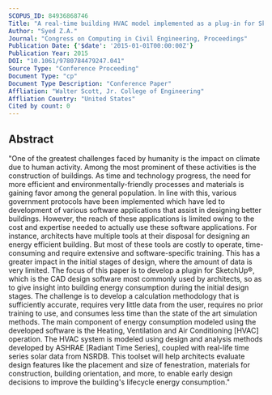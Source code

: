 ```yaml
---
SCOPUS_ID: 84936868746
Title: "A real-time building HVAC model implemented as a plug-in for SketchUp"
Author: "Syed Z.A."
Journal: "Congress on Computing in Civil Engineering, Proceedings"
Publication Date: {'$date': '2015-01-01T00:00:00Z'}
Publication Year: 2015
DOI: "10.1061/9780784479247.041"
Source Type: "Conference Proceeding"
Document Type: "cp"
Document Type Description: "Conference Paper"
Affliation: "Walter Scott, Jr. College of Engineering"
Affliation Country: "United States"
Cited by count: 0
---
```


## Abstract
"One of the greatest challenges faced by humanity is the impact on climate due to human activity. Among the most prominent of these activities is the construction of buildings. As time and technology progress, the need for more efficient and environmentally-friendly processes and materials is gaining favor among the general population. In line with this, various government protocols have been implemented which have led to development of various software applications that assist in designing better buildings. However, the reach of these applications is limited owing to the cost and expertise needed to actually use these software applications. For instance, architects have multiple tools at their disposal for designing an energy efficient building. But most of these tools are costly to operate, time-consuming and require extensive and software-specific training. This has a greater impact in the initial stages of design, where the amount of data is very limited. The focus of this paper is to develop a plugin for SketchUp®, which is the CAD design software most commonly used by architects, so as to give insight into building energy consumption during the initial design stages. The challenge is to develop a calculation methodology that is sufficiently accurate, requires very little data from the user, requires no prior training to use, and consumes less time than the state of the art simulation methods. The main component of energy consumption modeled using the developed software is the Heating, Ventilation and Air Conditioning [HVAC] operation. The HVAC system is modeled using design and analysis methods developed by ASHRAE [Radiant Time Series], coupled with real-life time series solar data from NSRDB. This toolset will help architects evaluate design features like the placement and size of fenestration, materials for construction, building orientation, and more, to enable early design decisions to improve the building's lifecycle energy consumption."
